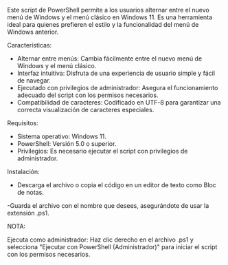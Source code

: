 Este script de PowerShell permite a los usuarios alternar entre el nuevo menú de Windows y el menú clásico en Windows 11. Es una herramienta ideal para quienes prefieren el estilo y la funcionalidad del menú de Windows anterior.

Características:

- Alternar entre menús: Cambia fácilmente entre el nuevo menú de Windows y el menú clásico.
- Interfaz intuitiva: Disfruta de una experiencia de usuario simple y fácil de navegar.
- Ejecutado con privilegios de administrador: Asegura el funcionamiento adecuado del script con los permisos necesarios.
- Compatibilidad de caracteres: Codificado en UTF-8 para garantizar una correcta visualización de caracteres especiales.

Requisitos:
- Sistema operativo: Windows 11.
- PowerShell: Versión 5.0 o superior.
- Privilegios: Es necesario ejecutar el script con privilegios de administrador.

Instalación:

- Descarga el archivo o copia el código en un editor de texto como Bloc de notas.

-Guarda el archivo con el nombre que desees, asegurándote de usar la extensión .ps1.

NOTA:

Ejecuta como administrador: Haz clic derecho en el archivo .ps1 y selecciona "Ejecutar con PowerShell (Administrador)" para iniciar el script con los permisos necesarios.
